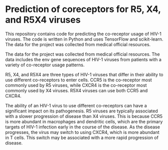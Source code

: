 # Prediction of coreceptors for R5, X4, and R5X4 viruses

This repository contains code for predicting the co-receptor usage of HIV-1 viruses. The code is written in Python and uses TensorFlow and scikit-learn. The data for the project was collected from medical official resources.

The data for the project was collected from medical official resources. The data includes the env gene sequences of HIV-1 viruses from patients with a variety of co-receptor usage patterns.

R5, X4, and R5X4 are three types of HIV-1 viruses that differ in their ability to use different co-receptors to enter cells. CCR5 is the co-receptor most commonly used by R5 viruses, while CXCR4 is the co-receptor most commonly used by X4 viruses. R5X4 viruses can use both CCR5 and CXCR4.

The ability of an HIV-1 virus to use different co-receptors can have a significant impact on its pathogenesis. R5 viruses are typically associated with a slower progression of disease than X4 viruses. This is because CCR5 is more abundant in macrophages and dendritic cells, which are the primary targets of HIV-1 infection early in the course of the disease. As the disease progresses, the virus may switch to using CXCR4, which is more abundant in T cells. This switch may be associated with a more rapid progression of disease.
